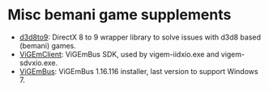 # Misc bemani game supplements
* [d3d8to9](d3d8to9/README.md): DirectX 8 to 9 wrapper library to solve issues with d3d8 based (bemani) games.
* [ViGEmClient](ViGEmClient/README.md): ViGEmBus SDK, used by vigem-iidxio.exe and vigem-sdvxio.exe.
* [ViGEmBus](ViGEmBus/README.md): ViGEmBus 1.16.116 installer, last version to support Windows 7.
